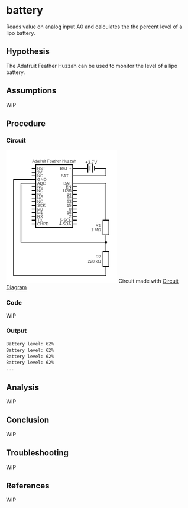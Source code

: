 # battery

Reads value on analog input A0 and calculates the the percent level of a lipo battery.

## Hypothesis

The Adafruit Feather Huzzah can be used to monitor the level of a lipo battery.

## Assumptions

WIP

## Procedure

### Circuit

![](./images/circuit.png)
Circuit made with [Circuit Diagram](https://www.circuit-diagram.org/)

### Code

WIP

### Output
```bash
Battery level: 62%
Battery level: 62%
Battery level: 62%
Battery level: 62%
...
```

## Analysis

WIP

## Conclusion

WIP

## Troubleshooting

WIP

## References

WIP

